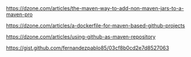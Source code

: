 
https://dzone.com/articles/the-maven-way-to-add-non-maven-jars-to-a-maven-pro

https://dzone.com/articles/a-dockerfile-for-maven-based-github-projects


https://dzone.com/articles/using-github-as-maven-repository

https://gist.github.com/fernandezpablo85/03cf8b0cd2e7d8527063